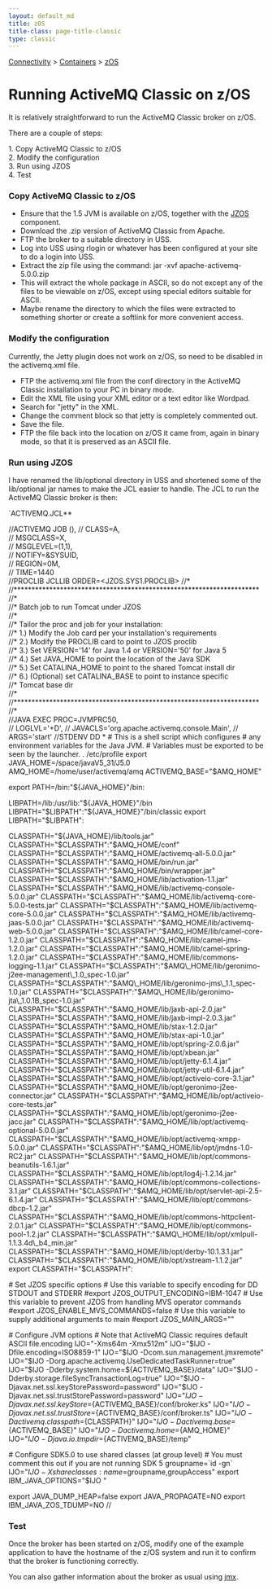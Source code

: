```yaml
---
layout: default_md
title: zOS 
title-class: page-title-classic
type: classic
---
```


[Connectivity](connectivity) > [Containers](containers) > [zOS](zos)


Running ActiveMQ Classic on z/OS
========================

It is relatively straightforward to run the ActiveMQ Classic broker on z/OS.

There are a couple of steps:

1\. Copy ActiveMQ Classic to z/OS  
2\. Modify the configuration  
3\. Run using JZOS  
4\. Test

### Copy ActiveMQ Classic to z/OS

*   Ensure that the 1.5 JVM is available on z/OS, together with the [JZOS](http://www.dovetail.com/docs/jzos/index.html) component.
*   Download the .zip version of ActiveMQ Classic from Apache.
*   FTP the broker to a suitable directory in USS.
*   Log into USS using rlogin or whatever has been configured at your site to do a login into USS.
*   Extract the zip file using the command: jar -xvf apache-activemq-5.0.0.zip
*   This will extract the whole package in ASCII, so do not except any of the files to be viewable on z/OS, except using special editors suitable for ASCII.
*   Maybe rename the directory to which the files were extracted to something shorter or create a softlink for more convenient access.

### Modify the configuration

Currently, the Jetty plugin does not work on z/OS, so need to be disabled in the activemq.xml file.

*   FTP the activemq.xml file from the conf directory in the ActiveMQ Classic installation to your PC in binary mode.
*   Edit the XML file using your XML editor or a text editor like Wordpad.
*   Search for "jetty" in the XML.
*   Change the comment block so that jetty is completely commented out.
*   Save the file.
*   FTP the file back into the location on z/OS it came from, again in binary mode, so that it is preserved as an ASCII file.

### Run using JZOS

I have renamed the lib/optional directory in USS and shortened some of the lib/optional jar names to make the JCL easier to handle. The JCL to run the ActiveMQ Classic broker is then:

`ACTIVEMQ.JCL**

//ACTIVEMQ JOB   (),
//         CLASS=A,                                                    
//         MSGCLASS=X,                                                 
//         MSGLEVEL=(1,1),                                             
//         NOTIFY=&SYSUID,                                             
//         REGION=0M,                                                  
//         TIME=1440                                                   
//PROCLIB JCLLIB ORDER=<JZOS.SYS1.PROCLIB>
//\*                                                                    
//\*\*\*\*\*\*\*\*\*\*\*\*\*\*\*\*\*\*\*\*\*\*\*\*\*\*\*\*\*\*\*\*\*\*\*\*\*\*\*\*\*\*\*\*\*\*\*\*\*\*\*\*\*\*\*\*\*\*\*\*\*\*\*\*\*\*\*\*\*
//\*                                                                    
//\* Batch job to run Tomcat under JZOS                                 
//\*                                                                    
//\* Tailor the proc and job for your installation:                     
//\* 1.) Modify the Job card per your installation's requirements       
//\* 2.) Modify the PROCLIB card to point to JZOS proclib               
//\* 3.) Set VERSION='14' for Java 1.4 or VERSION='50' for Java 5       
//\* 4.) Set JAVA_HOME to point the location of the Java SDK            
//\* 5.) Set CATALINA_HOME to point to the shared Tomcat install dir    
//\* 6.) (Optional) set CATALINA_BASE to point to instance specific     
//\*     Tomcat base dir                                                
//\*                                                                    
//\*\*\*\*\*\*\*\*\*\*\*\*\*\*\*\*\*\*\*\*\*\*\*\*\*\*\*\*\*\*\*\*\*\*\*\*\*\*\*\*\*\*\*\*\*\*\*\*\*\*\*\*\*\*\*\*\*\*\*\*\*\*\*\*\*\*\*\*\*
//\*                                                                    
//JAVA EXEC PROC=JVMPRC50,                                             
// LOGLVL='+D',
// JAVACLS='org.apache.activemq.console.Main',
// ARGS='start'
//STDENV DD *
\# This is a shell script which configures
\# any environment variables for the Java JVM.
\# Variables must be exported to be seen by the launcher.
. /etc/profile
export JAVA\_HOME=/space/javaV5\_31/J5.0 
AMQ_HOME=/home/user/activemq/amq
ACTIVEMQ\_BASE="$AMQ\_HOME"

export PATH=/bin:"${JAVA_HOME}"/bin:

LIBPATH=/lib:/usr/lib:"${JAVA_HOME}"/bin
LIBPATH="$LIBPATH":"${JAVA_HOME}"/bin/classic
export LIBPATH="$LIBPATH":

CLASSPATH="${JAVA_HOME}/lib/tools.jar"
CLASSPATH="$CLASSPATH":"$AMQ_HOME/conf"
CLASSPATH="$CLASSPATH":"$AMQ_HOME/activemq-all-5.0.0.jar"
CLASSPATH="$CLASSPATH":"$AMQ_HOME/bin/run.jar"
CLASSPATH="$CLASSPATH":"$AMQ_HOME/bin/wrapper.jar"
CLASSPATH="$CLASSPATH":"$AMQ_HOME/lib/activation-1.1.jar"
CLASSPATH="$CLASSPATH":"$AMQ_HOME/lib/activemq-console-5.0.0.jar"
CLASSPATH="$CLASSPATH":"$AMQ_HOME/lib/activemq-core-5.0.0-tests.jar"
CLASSPATH="$CLASSPATH":"$AMQ_HOME/lib/activemq-core-5.0.0.jar"
CLASSPATH="$CLASSPATH":"$AMQ_HOME/lib/activemq-jaas-5.0.0.jar"
CLASSPATH="$CLASSPATH":"$AMQ_HOME/lib/activemq-web-5.0.0.jar"
CLASSPATH="$CLASSPATH":"$AMQ_HOME/lib/camel-core-1.2.0.jar"
CLASSPATH="$CLASSPATH":"$AMQ_HOME/lib/camel-jms-1.2.0.jar"
CLASSPATH="$CLASSPATH":"$AMQ_HOME/lib/camel-spring-1.2.0.jar"
CLASSPATH="$CLASSPATH":"$AMQ_HOME/lib/commons-logging-1.1.jar"
CLASSPATH="$CLASSPATH":"$AMQ\_HOME/lib/geronimo-j2ee-management\_1.0_spec-1.0.jar"
CLASSPATH="$CLASSPATH":"$AMQ\_HOME/lib/geronimo-jms\_1.1_spec-1.0.jar"
CLASSPATH="$CLASSPATH":"$AMQ\_HOME/lib/geronimo-jta\_1.0.1B_spec-1.0.jar"
CLASSPATH="$CLASSPATH":"$AMQ_HOME/lib/jaxb-api-2.0.jar"
CLASSPATH="$CLASSPATH":"$AMQ_HOME/lib/jaxb-impl-2.0.3.jar"
CLASSPATH="$CLASSPATH":"$AMQ_HOME/lib/stax-1.2.0.jar"
CLASSPATH="$CLASSPATH":"$AMQ_HOME/lib/stax-api-1.0.jar"
CLASSPATH="$CLASSPATH":"$AMQ_HOME/lib/opt/spring-2.0.6.jar"
CLASSPATH="$CLASSPATH":"$AMQ_HOME/lib/opt/xbean.jar"
CLASSPATH="$CLASSPATH":"$AMQ_HOME/lib/opt/jetty-6.1.4.jar"
CLASSPATH="$CLASSPATH":"$AMQ_HOME/lib/opt/jetty-util-6.1.4.jar"
CLASSPATH="$CLASSPATH":"$AMQ_HOME/lib/opt/activeio-core-3.1.jar"
CLASSPATH="$CLASSPATH":"$AMQ_HOME/lib/opt/geronimo-j2ee-connector.jar"
CLASSPATH="$CLASSPATH":"$AMQ_HOME/lib/opt/activeio-core-tests.jar"
CLASSPATH="$CLASSPATH":"$AMQ_HOME/lib/opt/geronimo-j2ee-jacc.jar"
CLASSPATH="$CLASSPATH":"$AMQ_HOME/lib/opt/activemq-optional-5.0.0.jar"
CLASSPATH="$CLASSPATH":"$AMQ_HOME/lib/opt/activemq-xmpp-5.0.0.jar"
CLASSPATH="$CLASSPATH":"$AMQ_HOME/lib/opt/jmdns-1.0-RC2.jar"
CLASSPATH="$CLASSPATH":"$AMQ_HOME/lib/opt/commons-beanutils-1.6.1.jar"
CLASSPATH="$CLASSPATH":"$AMQ_HOME/lib/opt/log4j-1.2.14.jar"
CLASSPATH="$CLASSPATH":"$AMQ_HOME/lib/opt/commons-collections-3.1.jar"
CLASSPATH="$CLASSPATH":"$AMQ_HOME/lib/opt/servlet-api-2.5-6.1.4.jar"
CLASSPATH="$CLASSPATH":"$AMQ_HOME/lib/opt/commons-dbcp-1.2.jar"
CLASSPATH="$CLASSPATH":"$AMQ_HOME/lib/opt/commons-httpclient-2.0.1.jar"
CLASSPATH="$CLASSPATH":"$AMQ_HOME/lib/opt/commons-pool-1.2.jar"
CLASSPATH="$CLASSPATH":"$AMQ\_HOME/lib/opt/xmlpull-1.1.3.4d\_b4_min.jar"
CLASSPATH="$CLASSPATH":"$AMQ_HOME/lib/opt/derby-10.1.3.1.jar"
CLASSPATH="$CLASSPATH":"$AMQ_HOME/lib/opt/xstream-1.1.2.jar"
export CLASSPATH="$CLASSPATH":

\# Set JZOS specific options
\# Use this variable to specify encoding for DD STDOUT and STDERR
#export JZOS\_OUTPUT\_ENCODING=IBM-1047
\# Use this variable to prevent JZOS from handling MVS operator commands
#export JZOS\_ENABLE\_MVS_COMMANDS=false
\# Use this variable to supply additional arguments to main
#export JZOS\_MAIN\_ARGS=""

\# Configure JVM options
\# Note that ActiveMQ Classic requires default ASCII file.encoding
IJO="-Xms64m -Xmx512m"
IJO="$IJO -Dfile.encoding=ISO8859-1"
IJO="$IJO -Dcom.sun.management.jmxremote"
IJO="$IJO -Dorg.apache.activemq.UseDedicatedTaskRunner=true"
IJO="$IJO -Dderby.system.home=${ACTIVEMQ_BASE}/data"
IJO="$IJO -Dderby.storage.fileSyncTransactionLog=true"
IJO="$IJO -Djavax.net.ssl.keyStorePassword=password"
IJO="$IJO -Djavax.net.ssl.trustStorePassword=password"
IJO="$IJO -Djavax.net.ssl.keyStore=${ACTIVEMQ_BASE}/conf/broker.ks"
IJO="$IJO -Djavax.net.ssl.trustStore=${ACTIVEMQ_BASE}/conf/broker.ts"
IJO="$IJO -Dactivemq.classpath=${CLASSPATH}"
IJO="$IJO -Dactivemq.base=${ACTIVEMQ_BASE}"
IJO="$IJO -Dactivemq.home=${AMQ_HOME}"
IJO="$IJO -Djava.io.tmpdir=${ACTIVEMQ_BASE}/temp"

\# Configure SDK5.0 to use shared classes (at group level)
\# You must comment this out if you are not running SDK 5
groupname=\`id -gn\`
IJO="$IJO -Xshareclasses:name=$groupname,groupAccess"
export IBM\_JAVA\_OPTIONS="$IJO "

export JAVA\_DUMP\_HEAP=false
export JAVA_PROPAGATE=NO
export IBM\_JAVA\_ZOS_TDUMP=NO
//

### Test

Once the broker has been started on z/OS, modify one of the example application to have the hostname of the z/OS system and run it to confirm that the broker is functioning correctly.

You can also gather information about the broker as usual using [jmx](jmx).


